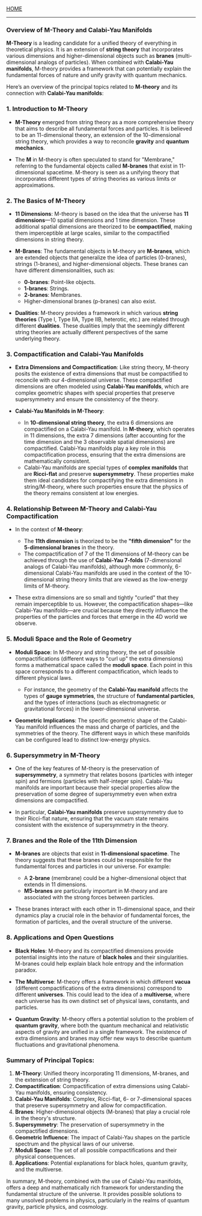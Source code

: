[HOME](/README.md)   

---   

### Overview of M-Theory and Calabi-Yau Manifolds

**M-Theory** is a leading candidate for a unified theory of everything in theoretical physics. It is an extension of **string theory** that incorporates various dimensions and higher-dimensional objects such as **branes** (multi-dimensional analogs of particles). When combined with **Calabi-Yau manifolds**, M-theory provides a framework that can potentially explain the fundamental forces of nature and unify gravity with quantum mechanics.

Here’s an overview of the principal topics related to **M-theory** and its connection with **Calabi-Yau manifolds**:

### 1. **Introduction to M-Theory**
- **M-Theory** emerged from string theory as a more comprehensive theory that aims to describe all fundamental forces and particles. It is believed to be an 11-dimensional theory, an extension of the 10-dimensional string theory, which provides a way to reconcile **gravity** and **quantum mechanics**.
  
- The **M** in M-theory is often speculated to stand for "Membrane," referring to the fundamental objects called **M-branes** that exist in 11-dimensional spacetime. M-theory is seen as a unifying theory that incorporates different types of string theories as various limits or approximations.

### 2. **The Basics of M-Theory**
- **11 Dimensions**: M-theory is based on the idea that the universe has **11 dimensions**—10 spatial dimensions and 1 time dimension. These additional spatial dimensions are theorized to be **compactified**, making them imperceptible at large scales, similar to the compactified dimensions in string theory.
  
- **M-Branes**: The fundamental objects in M-theory are **M-branes**, which are extended objects that generalize the idea of particles (0-branes), strings (1-branes), and higher-dimensional objects. These branes can have different dimensionalities, such as:
  - **0-branes**: Point-like objects.
  - **1-branes**: Strings.
  - **2-branes**: Membranes.
  - Higher-dimensional branes (p-branes) can also exist.
  
- **Dualities**: M-theory provides a framework in which various **string theories** (Type I, Type IIA, Type IIB, heterotic, etc.) are related through different **dualities**. These dualities imply that the seemingly different string theories are actually different perspectives of the same underlying theory.

### 3. **Compactification and Calabi-Yau Manifolds**
- **Extra Dimensions and Compactification**: Like string theory, M-theory posits the existence of extra dimensions that must be compactified to reconcile with our 4-dimensional universe. These compactified dimensions are often modeled using **Calabi-Yau manifolds**, which are complex geometric shapes with special properties that preserve supersymmetry and ensure the consistency of the theory.

- **Calabi-Yau Manifolds in M-Theory**:
  - In **10-dimensional string theory**, the extra 6 dimensions are compactified on a Calabi-Yau manifold. In **M-theory**, which operates in 11 dimensions, the extra 7 dimensions (after accounting for the time dimension and the 3 observable spatial dimensions) are compactified. Calabi-Yau manifolds play a key role in this compactification process, ensuring that the extra dimensions are mathematically consistent.
  - Calabi-Yau manifolds are special types of **complex manifolds** that are **Ricci-flat** and preserve **supersymmetry**. These properties make them ideal candidates for compactifying the extra dimensions in string/M-theory, where such properties ensure that the physics of the theory remains consistent at low energies.

### 4. **Relationship Between M-Theory and Calabi-Yau Compactification**
- In the context of **M-theory**:
  - The **11th dimension** is theorized to be the **"fifth dimension"** for the **5-dimensional branes** in the theory.
  - The compactification of 7 of the 11 dimensions of M-theory can be achieved through the use of **Calabi-Yau 7-folds** (7-dimensional analogs of Calabi-Yau manifolds), although more commonly, 6-dimensional Calabi-Yau manifolds are used in the context of the 10-dimensional string theory limits that are viewed as the low-energy limits of M-theory.
  
- These extra dimensions are so small and tightly "curled" that they remain imperceptible to us. However, the compactification shapes—like Calabi-Yau manifolds—are crucial because they directly influence the properties of the particles and forces that emerge in the 4D world we observe.

### 5. **Moduli Space and the Role of Geometry**
- **Moduli Space**: In M-theory and string theory, the set of possible compactifications (different ways to "curl up" the extra dimensions) forms a mathematical space called the **moduli space**. Each point in this space corresponds to a different compactification, which leads to different physical laws.
  - For instance, the geometry of the **Calabi-Yau manifold** affects the types of **gauge symmetries**, the structure of **fundamental particles**, and the types of interactions (such as electromagnetic or gravitational forces) in the lower-dimensional universe.
  
- **Geometric Implications**: The specific geometric shape of the Calabi-Yau manifold influences the mass and charge of particles, and the symmetries of the theory. The different ways in which these manifolds can be configured lead to distinct low-energy physics.

### 6. **Supersymmetry in M-Theory**
- One of the key features of M-theory is the preservation of **supersymmetry**, a symmetry that relates bosons (particles with integer spin) and fermions (particles with half-integer spin). Calabi-Yau manifolds are important because their special properties allow the preservation of some degree of supersymmetry even when extra dimensions are compactified.

- In particular, **Calabi-Yau manifolds** preserve supersymmetry due to their Ricci-flat nature, ensuring that the vacuum state remains consistent with the existence of supersymmetry in the theory.

### 7. **Branes and the Role of the 11th Dimension**
- **M-branes** are objects that exist in **11-dimensional spacetime**. The theory suggests that these branes could be responsible for the fundamental forces and particles in our universe. For example:
  - A **2-brane** (membrane) could be a higher-dimensional object that extends in 11 dimensions.
  - **M5-branes** are particularly important in M-theory and are associated with the strong forces between particles.
  
- These branes interact with each other in 11-dimensional space, and their dynamics play a crucial role in the behavior of fundamental forces, the formation of particles, and the overall structure of the universe.

### 8. **Applications and Open Questions**
- **Black Holes**: M-theory and its compactified dimensions provide potential insights into the nature of **black holes** and their singularities. M-branes could help explain black hole entropy and the information paradox.
  
- **The Multiverse**: M-theory offers a framework in which different **vacua** (different compactifications of the extra dimensions) correspond to different **universes**. This could lead to the idea of a **multiverse**, where each universe has its own distinct set of physical laws, constants, and particles.

- **Quantum Gravity**: M-theory offers a potential solution to the problem of **quantum gravity**, where both the quantum mechanical and relativistic aspects of gravity are unified in a single framework. The existence of extra dimensions and branes may offer new ways to describe quantum fluctuations and gravitational phenomena.

### Summary of Principal Topics:
1. **M-Theory**: Unified theory incorporating 11 dimensions, M-branes, and the extension of string theory.
2. **Compactification**: Compactification of extra dimensions using Calabi-Yau manifolds, ensuring consistency.
3. **Calabi-Yau Manifolds**: Complex, Ricci-flat, 6- or 7-dimensional spaces that preserve supersymmetry and allow for compactification.
4. **Branes**: Higher-dimensional objects (M-branes) that play a crucial role in the theory's structure.
5. **Supersymmetry**: The preservation of supersymmetry in the compactified dimensions.
6. **Geometric Influence**: The impact of Calabi-Yau shapes on the particle spectrum and the physical laws of our universe.
7. **Moduli Space**: The set of all possible compactifications and their physical consequences.
8. **Applications**: Potential explanations for black holes, quantum gravity, and the multiverse.

In summary, M-theory, combined with the use of Calabi-Yau manifolds, offers a deep and mathematically rich framework for understanding the fundamental structure of the universe. It provides possible solutions to many unsolved problems in physics, particularly in the realms of quantum gravity, particle physics, and cosmology.  

